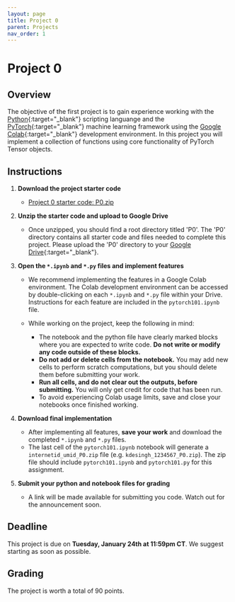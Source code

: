 ```yaml
---
layout: page
title: Project 0
parent: Projects
nav_order: 1
---
```

 
# Project 0

## Overview
The objective of the first project is to gain experience working with the [Python](https://www.python.org){:target="_blank"} scripting languange and the [PyTorch](https://pytorch.org){:target="_blank"} machine learning framework using the [Google Colab](https://colab.research.google.com/){:target="_blank"} development environment. In this project you will implement a collection of functions using core functionality of PyTorch Tensor objects.


## Instructions

1. <b>Download the project starter code</b>
    - [Project 0 starter code: P0.zip](https://deeprob.org/assets/projects/P0.zip)

2. <b>Unzip the starter code and upload to Google Drive</b>
    - Once unzipped, you should find a root directory titled 'P0'. The 'P0' directory contains all starter code and files needed to complete this project. Please upload the 'P0' directory to your [Google Drive](https://drive.google.com/){:target="_blank"}.

3. <b>Open the `*.ipynb` and `*.py` files and implement features</b>
    - We recommend implementing the features in a Google Colab environment. The Colab development environment can be accessed by double-clicking on each `*.ipynb` and `*.py` file within your Drive. Instructions for each feature are included in the `pytorch101.ipynb` file.

    - While working on the project, keep the following in mind:

        - The notebook and the python file have clearly marked blocks where you are expected to write code. <b>Do not write or modify any code outside of these blocks.</b>
        - <b>Do not add or delete cells from the notebook.</b> You may add new cells to perform scratch computations, but you should delete them before submitting your work.
        - <b>Run all cells, and do not clear out the outputs, before submitting.</b> You will only get credit for code that has been run.
        - To avoid experiencing Colab usage limits, save and close your notebooks once finished working.

4. <b>Download final implementation</b>
    - After implementing all features, <b>save your work</b> and download the completed `*.ipynb` and `*.py` files. 
    - The last cell of the `pytorch101.ipynb` notebook will generate a `internetid_umid_P0.zip` file (e.g. `kdesingh_1234567_P0.zip`). The zip file should include `pytorch101.ipynb` and `pytorch101.py` for this assignment.

5. <b>Submit your python and notebook files for grading</b>
    - A link will be made available for submitting you code. Watch out for the announcement soon.
    <!-- - Upload your files to the [Autograder](https://autograder.io/web/project/1882){:target="_blank"} for grading consideration. Your highest score will be used for final grades. -->

## Deadline

This project is due on <b>Tuesday, January 24th at 11:59pm CT</b>. We suggest starting as soon as possible.

## Grading

<!-- This project will be graded by the [Autograder](https://autograder.io/web/project/1882){:target="_blank"}.  -->
The project is worth a total of 90 points. 
<!-- You may submit to the Autograder for feedback up to 2 times per day. -->
